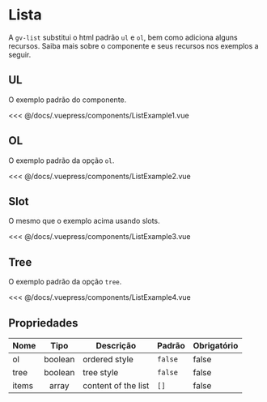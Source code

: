 # Lista

A `gv-list` substitui o html padrão `ul` e `ol`, bem como adiciona alguns recursos. Saiba mais sobre o componente e seus recursos nos exemplos a seguir.

## UL

O exemplo padrão do componente.

<list-example-1 />

<<< @/docs/.vuepress/components/ListExample1.vue

## OL

O exemplo padrão da opção `ol`.

<list-example-2 />

<<< @/docs/.vuepress/components/ListExample2.vue

## Slot

O mesmo que o exemplo acima usando slots.

<list-example-3 />

<<< @/docs/.vuepress/components/ListExample3.vue

## Tree

O exemplo padrão da opção `tree`.

<list-example-4 />

<<< @/docs/.vuepress/components/ListExample4.vue

## Propriedades

| Nome  |  Tipo   | Descrição           | Padrão  | Obrigatório |
| ----- | :-----: | ------------------- | ------- | ----------- |
| ol    | boolean | ordered style       | `false` | false       |
| tree  | boolean | tree style          | `false` | false       |
| items |  array  | content of the list | `[]`    | false       |
